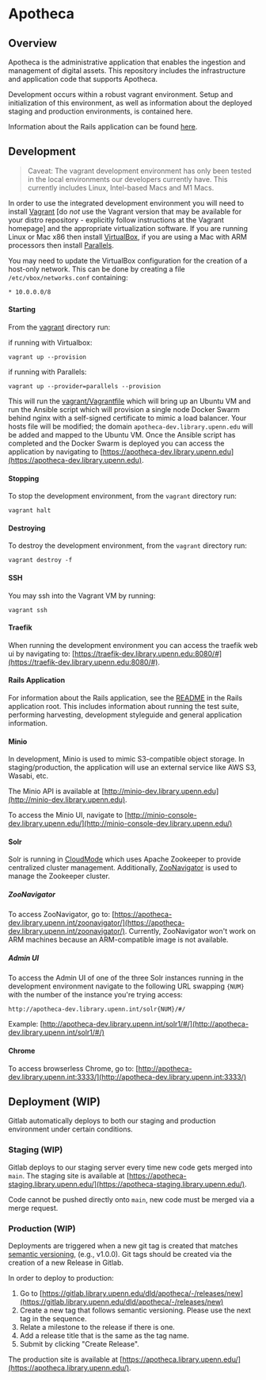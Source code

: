 # Apotheca

## Overview
Apotheca is the administrative application that enables the ingestion and management of digital assets. This repository includes the infrastructure and application code that supports Apotheca.

Development occurs within a robust vagrant environment. Setup and initialization of this environment, as well as information about the deployed staging and production environments, is contained here.

Information about the Rails application can be found [here](rails_app/README.md).

## Development

> Caveat: The vagrant development environment has only been tested in the local environments our developers currently have. This currently includes Linux, Intel-based Macs and M1 Macs.

In order to use the integrated development environment you will need to install [Vagrant](https://www.vagrantup.com/docs/installation) [do *not* use the Vagrant version that may be available for your distro repository - explicitly follow instructions at the Vagrant homepage] and the appropriate virtualization software. If you are running Linux or Mac x86 then install [VirtualBox](https://www.virtualbox.org/wiki/Linux_Downloads), if you are using a Mac with ARM processors then install [Parallels](https://www.parallels.com/).

You may need to update the VirtualBox configuration for the creation of a host-only network. This can be done by creating a file `/etc/vbox/networks.conf` containing:

```
* 10.0.0.0/8
```

#### Starting

From the [vagrant](vagrant) directory run:


if running with Virtualbox:
```
vagrant up --provision
```

if running with Parallels:
```
vagrant up --provider=parallels --provision
```

This will run the [vagrant/Vagrantfile](vagrant/Vagrantfile) which will bring up an Ubuntu VM and run the Ansible script which will provision a single node Docker Swarm behind nginx with a self-signed certificate to mimic a load balancer. Your hosts file will be modified; the domain `apotheca-dev.library.upenn.edu` will be added and mapped to the Ubuntu VM. Once the Ansible script has completed and the Docker Swarm is deployed you can access the application by navigating to [https://apotheca-dev.library.upenn.edu](https://apotheca-dev.library.upenn.edu).

#### Stopping

To stop the development environment, from the `vagrant` directory run:

```
vagrant halt
```

#### Destroying

To destroy the development environment, from the `vagrant` directory run:

```
vagrant destroy -f
```

#### SSH

You may ssh into the Vagrant VM by running:

```
vagrant ssh
```

#### Traefik

When running the development environment you can access the traefik web ui by navigating to: [https://traefik-dev.library.upenn.edu:8080/#](https://traefik-dev.library.upenn.edu:8080/#).


#### Rails Application
For information about the Rails application, see the [README](/rails_app/README.md) in the Rails application root. This includes information about running the test suite, performing harvesting, development styleguide and general application information.

#### Minio
In development, Minio is used to mimic S3-compatible object storage. In staging/production, the application will use an external service like AWS S3, Wasabi, etc.

The Minio API is available at [http://minio-dev.library.upenn.edu](http://minio-dev.library.upenn.edu).

To access the Minio UI, navigate to [http://minio-console-dev.library.upenn.edu/](http://minio-console-dev.library.upenn.edu/)

#### Solr
Solr is running in [CloudMode](https://solr.apache.org/guide/solr/latest/deployment-guide/cluster-types.html#solrcloud-mode) which uses Apache Zookeeper to provide centralized cluster management. Additionally, [ZooNavigator](https://github.com/elkozmon/zoonavigator) is used to manage the Zookeeper cluster.

##### ZooNavigator
To access ZooNavigator, go to: [https://apotheca-dev.library.upenn.int/zoonavigator/](https://apotheca-dev.library.upenn.int/zoonavigator/). Currently, ZooNavigator won't work on ARM machines because an ARM-compatible image is not available.

##### Admin UI
To access the Admin UI of one of the three Solr instances running in the development environment navigate to the following URL swapping `{NUM}` with the number of the instance you're trying access:
```
http://apotheca-dev.library.upenn.int/solr{NUM}/#/
```
Example: [http://apotheca-dev.library.upenn.int/solr1/#/](http://apotheca-dev.library.upenn.int/solr1/#/)

#### Chrome
To access browserless Chrome, go to: [http://apotheca-dev.library.upenn.int:3333/](http://apotheca-dev.library.upenn.int:3333/)

## Deployment (WIP)
Gitlab automatically deploys to both our staging and production environment under certain conditions.

### Staging (WIP)
Gitlab deploys to our staging server every time new code gets merged into `main`. The staging site is available at [https://apotheca-staging.library.upenn.edu/](https://apotheca-staging.library.upenn.edu/).

Code cannot be pushed directly onto `main`, new code must be merged via a merge request.

### Production (WIP)
Deployments are triggered when a new git tag is created that matches [semantic versioning](https://semver.org/), (e.g., v1.0.0). Git tags should be created via the creation of a new Release in Gitlab.

In order to deploy to production:
1. Go to [https://gitlab.library.upenn.edu/dld/apotheca/-/releases/new](https://gitlab.library.upenn.edu/dld/apotheca/-/releases/new)
2. Create a new tag that follows semantic versioning. Please use the next tag in the sequence.
3. Relate a milestone to the release if there is one.
4. Add a release title that is the same as the tag name.
5. Submit by clicking "Create Release".

The production site is available at [https://apotheca.library.upenn.edu/](https://apotheca.library.upenn.edu/).
